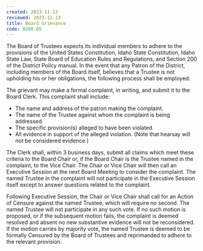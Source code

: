```yaml
---
created: 2023-11-13
reviewed: 2023-11-13
title: Board Grievance
code: 0200.05
---
```



The Board of Trustees expects its individual members to adhere to the provisions of the United States Constitution, Idaho State Constitution, Idaho State Law, State Board of Education Rules and Regulations, and Section 200 of the District Policy manual. In the event that any Patron of the District, including members of the Board itself, believes that a Trustee is not upholding his or her obligations, the following process shall be employed:

The grievant may make a formal complaint, in writing, and submit it to the Board Clerk. This complaint shall include:

- The name and address of the patron making the complaint.
- The name of the Trustee against whom the complaint is being addressed.
- The specific provision(s) alleged to have been violated.
- All evidence in support of the alleged violation. (Note that hearsay will not be considered evidence.)

The Clerk shall, within 3 business days, submit all claims which meet these criteria to the Board Chair or, if the Board Chair is the Trustee named in the complaint, to the Vice Chair. The Chair or Vice Chair will then call an Executive Session at the next Board Meeting to consider the complaint. The named Trustee in the complaint will not participate in the Executive Session itself except to answer questions related to the complaint.

Following Executive Session, the Chair or Vice Chair shall call for an Action of Censure against the named Trustee, which will require no second. The named Trustee will not participate in any such vote. If no such motion is proposed, or if the subsequent motion fails, the complaint is deemed resolved and absent no new substantive evidence will not be reconsidered. If the motion carries by majority vote, the named Trustee is deemed to be formally Censured by the Board of Trustees and reprimanded to adhere to the relevant provision.


